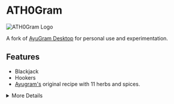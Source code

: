 # ATH0Gram

![ATH0Gram Logo](.github/ATH0Gram.png) 

A fork of [AyuGram Desktop](https://github.com/AyuGram/AyuGramDesktop) for personal use and experimentation.

## Features

- Blackjack
- Hookers
- [Ayugram's](https://docs.ayugram.one/desktop/) original recipe with 11 herbs and spices. 

<details>

<summary>More Details</summary>

## Preferences screenshots

<img src='.github/demos/demo1.png' width='268'>
<img src='.github/demos/demo2.png' width='268'>
<img src='.github/demos/demo3.png' width='268'>
<img src='.github/demos/demo4.png' width='268'>

### Windows

#### Self-built

Make sure you have these components installed with VS Build Tools:

- C++ MFC latest (x86 & x64)
- C++ ATL latest (x86 & x64)
- latest Windows 11 SDK
- The exact python version specified in the build docs
- Ensure you have ATL libs installed that match your version of Visual studios MSVC - Select these in either the VS build tools or VS2022 isntaller, when you select c++ destkop dev tools.
- You will need to use X64 Native Tools Command Prompt for VS 2022
- The combinded X86 and X64 will break the build make sure you use the correct x64 command prompt, you can find it from the Start menu VS folder in Windows under "all apps"
- If you dont have the correct verison command prompt available read [Microsoft's guide](https://learn.microsoft.com/en-us/cpp/build/how-to-enable-a-64-bit-visual-cpp-toolset-on-the-command-line?view=msvc-170) on how to enable it.

Follow [official guide](https://github.com/WeaponizedAutismDev/ATH0GramDesktop/blob/dev/docs/building-win-x64.md) if you want to
build by yourself.

### Any other Linux distro

Follow the [official guide](https://github.com/WeaponizedAutismDev/ATH0GramDesktop/blob/dev/docs/building-linux.md).

## Credits

### Telegram clients

- [AyuGram Desktop](https://github.com/Ayugram/AyuGramDesktop)
- [MaterialGram](https://github.com/kukuruzka165/materialgram)
- [Telegram Desktop](https://github.com/telegramdesktop/tdesktop)
- [Kotatogram](https://github.com/kotatogram/kotatogram-desktop)
- [64Gram](https://github.com/TDesktop-x64/tdesktop)
- [Forkgram](https://github.com/forkgram/tdesktop)

### Libraries used

- [JSON for Modern C++](https://github.com/nlohmann/json)
- [SQLite](https://github.com/sqlite/sqlite)
- [sqlite_orm](https://github.com/fnc12/sqlite_orm)

### Icons

- [FluentUI System Icons](https://github.com/microsoft/fluentui-system-icons)
- [iconify.design](https://icon-sets.iconify.design/)

</details>